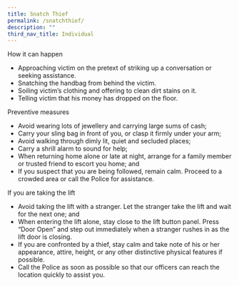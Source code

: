 ```yaml
---
title: Snatch Thief
permalink: /snatchthief/
description: ""
third_nav_title: Individual
---
```

How it can happen

*   Approaching victim on the pretext of striking up a conversation or seeking assistance.
*   Snatching the handbag from behind the victim.
*   Soiling victim’s clothing and offering to clean dirt stains on it.
*   Telling victim that his money has dropped on the floor.

Preventive measures

* Avoid wearing lots of jewellery and carrying large sums of cash;
* Carry your sling bag in front of you, or clasp it firmly under your arm;
* Avoid walking through dimly lit, quiet and secluded places;
* Carry a shrill alarm to sound for help;
* When returning home alone or late at night, arrange for a family member or trusted friend to escort you home; and
* If you suspect that you are being followed, remain calm. Proceed to a crowded area or call the Police for assistance.

If you are taking the lift

* Avoid taking the lift with a stranger. Let the stranger take the lift and wait for the next one; and
* When entering the lift alone, stay close to the lift button panel. Press “Door Open” and step out immediately when a stranger rushes in as the lift door is closing.
* If you are confronted by a thief, stay calm and take note of his or her appearance, attire, height, or any other distinctive physical features if possible. 
* Call the Police as soon as possible so that our officers can reach the location quickly to assist you.